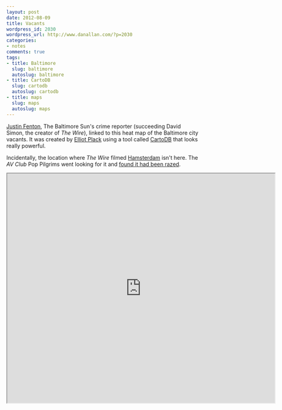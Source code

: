 ```yaml
---
layout: post
date: 2012-08-09
title: Vacants
wordpress_id: 2030
wordpress_url: http://www.danallan.com/?p=2030
categories:
- notes
comments: true
tags:
- title: Baltimore
  slug: baltimore
  autoslug: baltimore
- title: CartoDB
  slug: cartodb
  autoslug: cartodb
- title: maps
  slug: maps
  autoslug: maps
---
```

[Justin Fenton](https://twitter.com/justin_fenton), The Baltimore Sun's crime reporter (succeeding David Simon, the creator of _The Wire_), linked to this heat map of the Baltimore city vacants. It was created by [Elliot Plack](https://twitter.com/TalllGuy) using a tool called [CartoDB](http://cartodb.com/) that looks really powerful.

Incidentally, the location where _The Wire_ filmed [Hamsterdam](http://en.wikipedia.org/wiki/Hamsterdam) isn't here. The _AV Club_ Pop Pilgrims went looking for it and [found it had been razed](http://www.avclub.com/articles/baltimore-the-wire-locations-part-one,57344/).

<iframe src="https://talllguy.cartodb.com/tables/baltimore_city_vacant_buildings/embed_map" width="700" height="600"></iframe>
